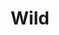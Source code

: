 ---
title: Wild
date: 
draft: false

# descripcion
description : Pulsera de plata 925 y marquesita

materials: Plata 925

color: Plateado

dimensions: 20cm largo

code: 03-22-0534

type: "Pulseras"

categories: []

price: $8.100,00

# Images
# first image will be shown in the product page
images:
  # - image: "images/path_to_image"
  # La ubicacion de las imagenes es imagenes/Pulseras/Pulseras.Marquesita/03-22-0534-wild
  - image: "./images/pulseras/marquesita/03-22-0534.JPG"
---